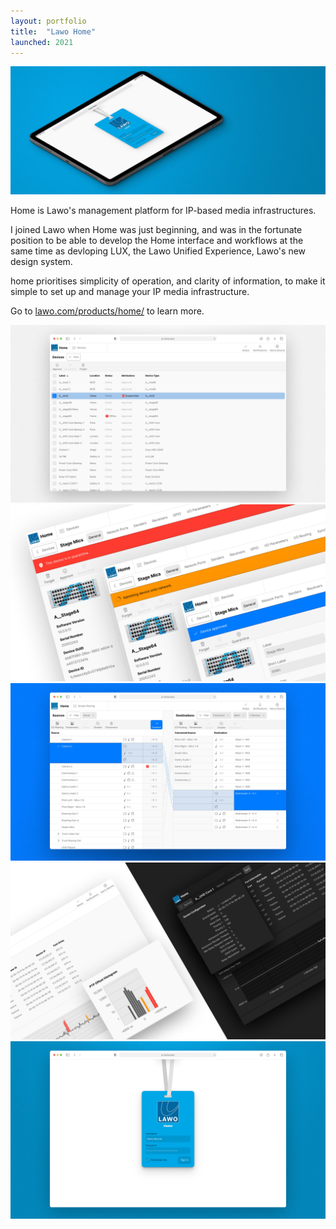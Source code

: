 ```yaml
---
layout: portfolio
title:  "Lawo Home"
launched: 2021
---
```


<div class="post-image"><img src="/assets/images/portfolio/lawo-home/hero.jpg"></div>

Home is Lawo's management platform for IP-based media infrastructures.

I joined Lawo when Home was just beginning, and was in the fortunate position to be able to develop the Home interface and workflows at the same time as devloping LUX, the Lawo Unified Experience, Lawo's new design system.

home prioritises simplicity of operation, and clarity of information, to make it simple to set up and manage your IP media infrastructure.

Go to [lawo.com/products/home/](https://lawo.com/products/home/) to learn more.

<div class="post-image"><img src="/assets/images/portfolio/lawo-home/home-devices.jpg"></div>
<div class="post-image"><img src="/assets/images/portfolio/lawo-home/home-admissions.jpg"></div>
<div class="post-image"><img src="/assets/images/portfolio/lawo-home/home-stream-routing.jpg"></div>
<div class="post-image"><img src="/assets/images/portfolio/lawo-home/home-light-dark.jpg"></div>
<div class="post-image"><img src="/assets/images/portfolio/lawo-home/home-sign-in.jpg"></div>
